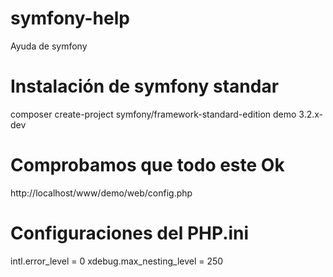# symfony-help
Ayuda de symfony

# Instalación de symfony standar
composer create-project symfony/framework-standard-edition demo 3.2.x-dev

# Comprobamos que todo este Ok
http://localhost/www/demo/web/config.php

# Configuraciones del PHP.ini
intl.error_level = 0
xdebug.max_nesting_level = 250
